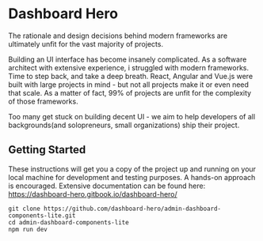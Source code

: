 # Dashboard Hero

The rationale and design decisions behind modern frameworks are ultimately unfit for the vast majority of projects.

Building an UI interface has become insanely complicated. As a software architect with extensive experience, i struggled with modern frameworks. Time to step back, and take a deep breath. React, Angular and Vue.js were built with large projects in mind - but not all projects make it or even need that scale. As a matter of fact, 99% of projects are unfit for the complexity of those frameworks.

Too many get stuck on building decent UI - we aim to help developers of all backgrounds(and solopreneurs, small organizations) ship their project.

## Getting Started

These instructions will get you a copy of the project up and running on your local machine for development and testing purposes. A hands-on approach is encouraged. Extensive documentation can be found here: https://dashboard-hero.gitbook.io/dashboard-hero/

```
git clone https://github.com/dashboard-hero/admin-dashboard-components-lite.git
cd admin-dashboard-components-lite
npm run dev
```

